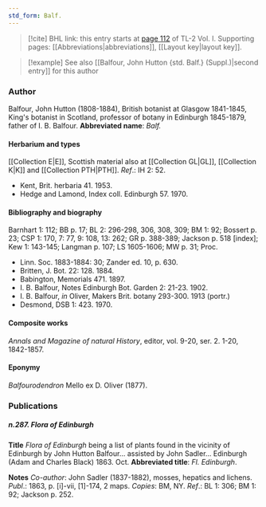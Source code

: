 ```yaml
---
std_form: Balf.
---
```


> [!cite] BHL link: this entry starts at [page 112](https://www.biodiversitylibrary.org/page/33120243) of TL-2 Vol. I.
> Supporting pages: [[Abbreviations|abbreviations]], [[Layout key|layout key]].

> [!example] See also [[Balfour, John Hutton {std. Balf.} (Suppl.)|second entry]] for this author

### Author

Balfour, John Hutton (1808-1884), British botanist at Glasgow 1841-1845, King's botanist in Scotland, professor of botany in Edinburgh 1845-1879, father of I. B. Balfour. 
**Abbreviated name**: *Balf.*

#### Herbarium and types

[[Collection E|E]], Scottish material also at [[Collection GL|GL]], [[Collection K|K]] and [[Collection PTH|PTH]].
*Ref*.: IH 2: 52.
- Kent, Brit. herbaria 41. 1953.
- Hedge and Lamond, Index coll. Edinburgh 57. 1970.

#### Bibliography and biography

Barnhart 1: 112; BB p. 17; BL 2: 296-298, 306, 308, 309; BM 1: 92; Bossert p. 23; CSP 1: 170, 7: 77, 9: 108, 13: 262; GR p. 388-389; Jackson p. 518 \[index\]; Kew 1: 143-145; Langman p. 107; LS 1605-1606; MW p. 31; Proc.
- Linn. Soc. 1883-1884: 30; Zander ed. 10, p. 630.
- Britten, J. Bot. 22: 128. 1884.
- Babington, Memorials 471. 1897.
- I. B. Balfour, Notes Edinburgh Bot. Garden 2: 21-23. 1902.
- I. B. Balfour, *in* Oliver, Makers Brit. botany 293-300. 1913 (portr.)
- Desmond, DSB 1: 423. 1970.

#### Composite works

*Annals and Magazine of natural History*, editor, vol. 9-20, ser. 2. 1-20, 1842-1857.

#### Eponymy

*Balfourodendron* Mello ex D. Oliver (1877).

### Publications

##### n.287. Flora of Edinburgh

**Title**
*Flora of Edinburgh* being a list of plants found in the vicinity of Edinburgh by John Hutton Balfour... assisted by John Sadler... Edinburgh (Adam and Charles Black) 1863. Oct.
**Abbreviated title**: *Fl. Edinburgh*.

**Notes**
*Co-author*: John Sadler (1837-1882), mosses, hepatics and lichens.
*Publ*.: 1863, p. \[i\]-vii, \[1\]-174, 2 maps. *Copies*: BM, NY.
*Ref*.: BL 1: 306; BM 1: 92; Jackson p. 252.


